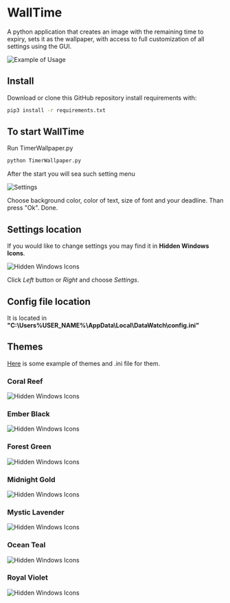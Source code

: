 # WallTime
A python application that creates an image with the remaining time to expiry, sets it as the wallpaper, with access to full customization of all settings using the GUI.

<img alt="Example of Usage" src="https://github.com/astrosander/WallTime/blob/main/Themes/Example%20of%20Usage.png">

## Install <a name="install"></a>

Download or clone this GitHub repository
install requirements with:

```sh
pip3 install -r requirements.txt
```

## To start WallTime <a name="start-walltime"></a>

Run TimerWallpaper.py

```sh
python TimerWallpaper.py
```

After the start you will sea such setting menu

<img alt="Settings" src="https://github.com/astrosander/WallTime/blob/main/Themes/Settings.png">

Choose background color, color of text, size of font and your deadline. Than press "Ok". Done.

## Settings location <a name="Settings"></a>

If you would like to change settings you may find it in <b>Hidden Windows Icons</b>.

<img alt="Hidden Windows Icons" src="https://github.com/astrosander/WallTime/blob/main/Themes/HiddenIcon.png">

Click <em>Left</em> button or <em>Right</em> and choose <em>Settings</em>.

## Config file location <a name="Config file location"></a>

It is located in <b>"C:\Users\%USER_NAME%\AppData\Local\DataWatch\config.ini"</b>

## Themes <a name="Themes"></a>

<a href="https://github.com/astrosander/WallTime/tree/main/Themes">Here</a> is some example of themes and .ini file for them.

<h3>Coral Reef</h3>
<img alt="Hidden Windows Icons" src="https://github.com/astrosander/WallTime/blob/main/Themes/Coral%20Reef.png">


<h3>Ember Black</h3>
<img alt="Hidden Windows Icons" src="https://github.com/astrosander/WallTime/blob/main/Themes/Ember%20Black.png">

<h3>Forest Green</h3>
<img alt="Hidden Windows Icons" src="https://github.com/astrosander/WallTime/blob/main/Themes/Forest%20Green.png">

<h3>Midnight Gold</h3>
<img alt="Hidden Windows Icons" src="https://github.com/astrosander/WallTime/blob/main/Themes/Midnight%20Gold.png">

<h3>Mystic Lavender</h3>
<img alt="Hidden Windows Icons" src="https://github.com/astrosander/WallTime/blob/main/Themes/Mystic%20Lavender.png">

<h3>Ocean Teal</h3>
<img alt="Hidden Windows Icons" src="https://github.com/astrosander/WallTime/blob/main/Themes/Ocean%20Teal.png">

<h3>Royal Violet</h3>
<img alt="Hidden Windows Icons" src="https://github.com/astrosander/WallTime/blob/main/Themes/Royal%20Violet.png">






